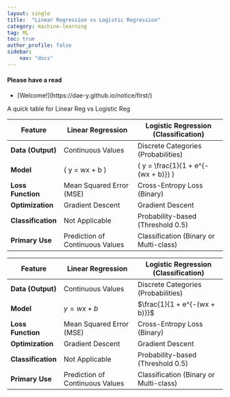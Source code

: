 ```yaml
---
layout: single
title:  "Linear Regression vs Logistic Regression"
category: machine-learning
tag: ML
toc: true
author_profile: false
sidebar:
    nav: "docs"
---
```


<div class="notice--success">
<h4>Please have a read</h4>
<ul>
	<li>[Welcome!](https://dae-y.github.io/notice/first/)</li>
<ul>
</div>

A quick table for Linear Reg vs Logistic Reg

| Feature             | Linear Regression           | Logistic Regression (Classification)      |
|---------------------|-----------------------------|-------------------------------------------|
| **Data (Output)**   | Continuous Values           | Discrete Categories (Probabilities)       |
| **Model**           | \( y = wx + b \)           | \( y = \frac{1}{1 + e^{-(wx + b)}} \)    |
| **Loss Function**   | Mean Squared Error (MSE)    | Cross-Entropy Loss (Binary)               |
| **Optimization**    | Gradient Descent            | Gradient Descent                          |
| **Classification**  | Not Applicable              | Probability-based (Threshold 0.5)        |
| **Primary Use**     | Prediction of Continuous Values | Classification (Binary or Multi-class) |

| Feature                | Linear Regression          | Logistic Regression (Classification)    |
|------------------------|---------------------------|----------------------------------------|
| **Data (Output)** | Continuous Values         | Discrete Categories (Probabilities)     |
| **Model** | $y = wx + b$              | $\frac{1}{1 + e^{-(wx + b)}}$          |
| **Loss Function** | Mean Squared Error (MSE)  | Cross-Entropy Loss (Binary)            |
| **Optimization** | Gradient Descent          | Gradient Descent                        |
| **Classification** | Not Applicable            | Probability-based (Threshold 0.5)      |
| **Primary Use** | Prediction of Continuous Values | Classification (Binary or Multi-class) |
